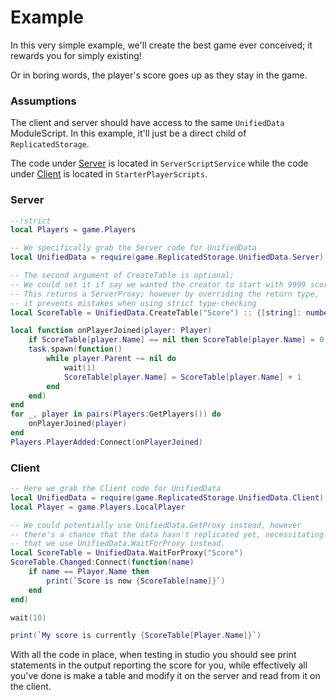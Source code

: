 # Example
In this very simple example, we'll create the best game ever conceived;
it rewards you for simply existing!

Or in boring words, the player's score goes up as they stay in the game.

### Assumptions
The client and server should have access to the same `UnifiedData` ModuleScript. In this example, it'll just be a direct child of `ReplicatedStorage`.

The code under [Server](#server) is located in `ServerScriptService` while the code under [Client](#client) is located in `StarterPlayerScripts`.

### Server
```lua
--!strict
local Players = game.Players

-- We specifically grab the Server code for UnifiedData
local UnifiedData = require(game.ReplicatedStorage.UnifiedData.Server)

-- The second argument of CreateTable is optional;
-- We could set it if say we wanted the creator to start with 9999 score
-- This returns a ServerProxy; however by overriding the return type,
-- it prevents mistakes when using strict type-checking
local ScoreTable = UnifiedData.CreateTable("Score") :: {[string]: number}

local function onPlayerJoined(player: Player)
	if ScoreTable[player.Name] == nil then ScoreTable[player.Name] = 0 end
	task.spawn(function()
		while player.Parent ~= nil do
			wait(1)
			ScoreTable[player.Name] = ScoreTable[player.Name] + 1
		end
	end)
end
for _, player in pairs(Players:GetPlayers()) do
	onPlayerJoined(player)
end
Players.PlayerAdded:Connect(onPlayerJoined)
```

### Client
```lua
-- Here we grab the Client code for UnifiedData
local UnifiedData = require(game.ReplicatedStorage.UnifiedData.Client)
local Player = game.Players.LocalPlayer

-- We could potentially use UnifiedData.GetProxy instead, however
-- there's a chance that the data hasn't replicated yet, necessitating
-- that we use UnifiedData.WaitForProxy instead.
local ScoreTable = UnifiedData.WaitForProxy("Score")
ScoreTable.Changed:Connect(function(name)
	if name == Player.Name then
		print(`Score is now {ScoreTable[name]}`)
	end
end)

wait(10)

print(`My score is currently {ScoreTable[Player.Name]}`)
```

With all the code in place, when testing in studio you should see print statements in the output reporting the score for you, while effectively all you've done is make a table and modify it on the server and read from it on the client.